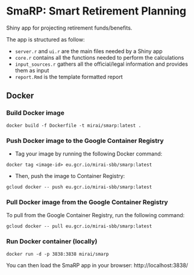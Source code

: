 # SmaRP: Smart Retirement Planning
Shiny app for projecting retirement funds/benefits.

The app is structured as follow:

- `server.r` and `ui.r` are the main files needed by a Shiny app
- `core.r` contains all the functions needed to perform the calculations
- `input_sources.r` gathers all the official/legal information and provides them as input
- `report.Rmd` is the template formatted report

## Docker

### Build Docker image

```
docker build -f Dockerfile -t mirai/smarp:latest .
```

### Push Docker image to the Google Container Registry

- Tag your image by running the following Docker command:

```
docker tag <image-id> eu.gcr.io/mirai-sbb/smarp:latest
```

- Then, push the image to Container Registry:

```
gcloud docker -- push eu.gcr.io/mirai-sbb/smarp:latest
```

### Pull Docker image from the Google Container Registry

To pull from the Google Container Registry, run the following command:

```
gcloud docker -- pull eu.gcr.io/mirai-sbb/smarp:latest
```

### Run Docker container (locally)

```
docker run -d -p 3838:3838 mirai/smarp
```

You can then load the SmaRP app in your browser:
http://localhost:3838/
